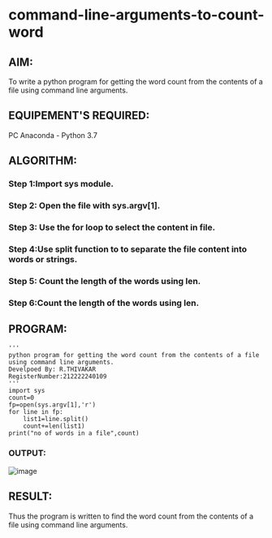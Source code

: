 # command-line-arguments-to-count-word
## AIM:
To write a python program for getting the word count from the contents of a file using command line arguments.
## EQUIPEMENT'S REQUIRED: 
PC
Anaconda - Python 3.7
## ALGORITHM: 
### Step 1:Import sys module.

### Step 2: Open the file with sys.argv[1].
 
### Step 3: Use the for loop to select the content in file.

### Step 4:Use split function to to separate the file content into words or strings.  

### Step 5: Count the length of the words using len.

### Step 6:Count the length of the words using len. 

## PROGRAM:
```
'''
python program for getting the word count from the contents of a file using command line arguments.
Develpoed By: R.THIVAKAR
RegisterNumber:212222240109
'''
import sys
count=0
fp=open(sys.argv[1],'r')
for line in fp:
    list1=line.split()
    count+=len(list1)
print("no of words in a file",count)
```

### OUTPUT:
![image](https://github.com/ThivakarR/command-line-arguments-to-count-word/assets/118707074/526050f2-4ffe-4cd4-9931-b07ed424df1c)


## RESULT:
Thus the program is written to find the word count from the contents of a file using command line arguments.
